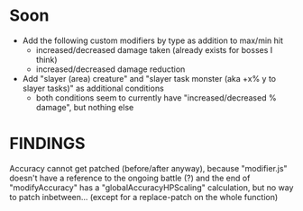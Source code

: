 # Soon
* Add the following custom modifiers by type as addition to max/min hit
  * increased/decreased damage taken (already exists for bosses I think)
  * increased/decreased damage reduction
* Add "slayer (area) creature" and "slayer task monster (aka +x% y to slayer tasks)" as additional conditions
  * both conditions seem to currently have "increased/decreased % damage", but nothing else
 
# FINDINGS
Accuracy cannot get patched (before/after anyway), because "modifier.js" doesn't have a reference to the ongoing battle (?)
and the end of "modifyAccuracy" has a "globalAccuracyHPScaling" calculation, but no way to patch inbetween... (except for a replace-patch on the whole function)